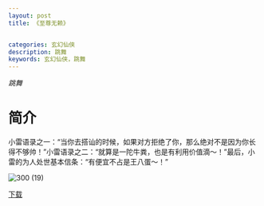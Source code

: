 ```yaml
---
layout: post
title: 《至尊无赖》


categories: 玄幻仙侠
description: 跳舞
keywords: 玄幻仙侠，跳舞
---
```


*跳舞*

# 简介

小雷语录之一：“当你去搭讪的时候，如果对方拒绝了你，那么绝对不是因为你长得不够帅！”小雷语录之二：“就算是一陀牛粪，也是有利用价值滴～！”最后，小雷的为人处世基本信条：“有便宜不占是王八蛋～！”

![300 (19)](http://tvax2.sinaimg.cn/large/008dGP0Fgy1gtyjd5020yj304605kjre.jpg)

[下载](https://link.jscdn.cn/1drv/aHR0cHM6Ly8xZHJ2Lm1zL3QvcyFBaGU2R2dNWmVFb2poUXFEMnZmSnZLUmluTG9rP2U9M1pmOXNF.txt)

